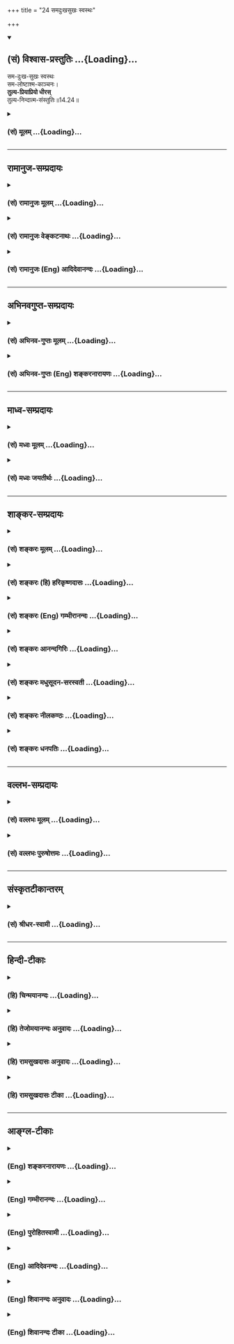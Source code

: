 +++
title = "24 समदुःखसुखः स्वस्थः"

+++
<div class="js_include" newlevelforh1="2" title="(सं) विश्वास-प्रस्तुतिः" unfilled url="/mahAbhAratam/shlokashaH/06-bhIShma-parva/03-bhagavad-gItA-parva/saMskRtam/vishvAsa-prastutiH/14_guNa-traya-vibhAga-y/24_samaduHkhasukhaH_.md">
<details open><summary><h2>(सं) विश्वास-प्रस्तुतिः ...{Loading}...</h2></summary>

सम-दुःख-सुखः स्वस्थः  
सम-लोष्टाश्म-काञ्चनः।  
**तुल्य-प्रियाप्रियो धीरस्**  
तुल्य-निन्दात्म-संस्तुतिः॥14.24॥
</details>
</div>
<div class="js_include collapsed" newlevelforh1="3" title="(सं) मूलम्" unfilled url="/mahAbhAratam/shlokashaH/06-bhIShma-parva/03-bhagavad-gItA-parva/saMskRtam/mUlam/14_guNa-traya-vibhAga-y/24_samaduHkhasukhaH_.md">
<details><summary><h3>(सं) मूलम् ...{Loading}...</h3></summary>

समदुःखसुखः स्वस्थः समलोष्टाश्मकाञ्चनः।  
तुल्यप्रियाप्रियो धीरस्तुल्यनिन्दात्मसंस्तुतिः।।14.24।।
</details>
</div>


_________________
## रामानुज-सम्प्रदायः
<div class="js_include collapsed" newlevelforh1="3" title="(सं) रामानुजः मूलम्" unfilled url="/mahAbhAratam/shlokashaH/06-bhIShma-parva/03-bhagavad-gItA-parva/saMskRtam/rAmAnujaH/mUlam/14_guNa-traya-vibhAga-y/24_samaduHkhasukhaH_.md">
<details><summary><h3>(सं) रामानुजः मूलम् ...{Loading}...</h3></summary>

।।14.24 ।।**समदुःखसुखः** दुःखसुखयोः समः चित्तः **स्वस्थः** स्वस्मिन्
स्थितः स्वात्मैकप्रियत्वेन तद्व्यतिरिक्तपुत्रादिजन्ममरणादिसुखदुःखयोः
समचित्त इत्यर्थः।। तत एव **समलोष्टाश्मकाञ्चनः;** तत एव च
**तुल्यप्रियाप्रियः** तुल्यप्रियाप्रियविषयः।। **धीरः**
प्रकृत्यात्मविवेककुशलः; तत एव **तुल्यनिन्दात्मसंस्तुतिः** आत्मनि
मनुष्यत्वाद्य्-अभिमान-कृत-गुणागुण-निमित्त-स्तुति-निन्दयोः स्वासंबन्धानुसंधानेन
तुल्य-चित्तः; 

</details>
</div>
<div class="js_include collapsed" newlevelforh1="3" title="(सं) रामानुजः वेङ्कटनाथः" unfilled url="/mahAbhAratam/shlokashaH/06-bhIShma-parva/03-bhagavad-gItA-parva/saMskRtam/rAmAnujaH/venkaTanAthaH/14_guNa-traya-vibhAga-y/24_samaduHkhasukhaH_.md">
<details><summary><h3>(सं) रामानुजः वेङ्कटनाथः ...{Loading}...</h3></summary>

  
  
।।14.24।। समदुःखसुखत्वादिकं प्रागेव सुशिक्षितम्; स्वस्थशब्देन
विकारराहित्यगुणाननुविधानादिमात्रप्रतिपादनं पुनरुक्तम् आत्मनिष्ठताविधानं
तु बहुविधसमचित्तताप्रतिपादने हेतुतयोपयुक्तमित्यभिप्रायेणाहस्वस्मिन्
स्थित इति। तदभिप्रेतमाहस्वात्मैकप्रियत्वेनेति।
सुखदुःखप्रियाप्रियादिशब्दानामनतिभिन्नार्थानामपि लोकव्यवहारच्छायया
पुनरुक्तिः परिहृता। तत एवस्वस्थत्वादेवेत्यर्थः।
प्रियाप्रियोपनतावक्षोभ्यत्वादेस्तुल्यप्रियाप्रियादिशब्दैः सिद्धत्वादत्र
विवक्षितं धीविशेषवत्त्वलक्षणं धीरत्वं निन्दास्तुतिसाम्यादौ यथा
हेतुर्भवति; तथा विशिनष्टिप्रकृत्यात्मविवेककुशल इति। धीरः
इत्यन्तैरान्तरलक्षणान्युक्तानि। अथ
बाह्याचारलिङ्गप्रश्नोत्तरमित्यभिप्रायेणाहतत एव
तुल्यनिन्दात्मसंस्तुतिरिति। समदुःखः इत्यादिकं बाह्यलिङ्गपरमिति केचित्।
स्तुतिनिन्दे हि गुणदोषख्यापनरूपे तत्र विविक्तात्मदर्शिनो देहगतैः
सौन्दर्यवैरूप्यादिगुणदोषैः स्तुतिनिन्दाप्रवृत्तौ परस्तुतिनिन्दयोरिव न
प्रीत्यादिसम्भव इत्याह -- आत्मनीति। मूर्खाः पूजितपूजकाः (लोकः पूजितपूजकः)
\[म.भा.5।33।55\] इति न्यायेन लौकिकाः स्तुवन्तं मानयन्ति;
निन्दकमवमन्यन्ते मानावमानप्रकाराश्च लोकव्यवहारतः शास्त्रतश्च सिद्धाः।
तत्रमानयितारो मित्राणि भवन्ति; अवमन्तारस्त्वरयः इति
लोकदृष्टक्रमविवक्षामाह -- तत्प्रयुक्तेति। वाचिकस्तुतिनिन्दयोः
पृथगुपादानादत्र मानावमानशब्दौ मानसकायिकविषयौ। समबुद्धेरपि गुणातीतस्य
परबुद्धिकल्पितौ मित्रारिपक्षौ विद्येते। आरभ्यत इत्यारम्भः कर्म;
कृतप्रतिकृतादिरूपः। अपवर्गार्थारम्भव्यवच्छेदायाहदेहित्वप्रयुक्तेति;
सांसारिकसर्वारम्भपरित्यागीत्यर्थः। एतदेव बाह्याचारलिङ्गम्।
आन्तरैरद्वेषादिभिर्बाह्यैरारम्भपरित्यागादिभिश्च गुणातीतो लक्ष्यते। त एव
च गुणात्ययोपाया इति प्रश्नत्रयं प्रत्युक्तं भवति।

</details>
</div>
<div class="js_include collapsed" newlevelforh1="3" title="(सं) रामानुजः (Eng) आदिदेवानन्दः" unfilled url="/mahAbhAratam/shlokashaH/06-bhIShma-parva/03-bhagavad-gItA-parva/saMskRtam/rAmAnujaH/english/AdidevAnandaH/14_guNa-traya-vibhAga-y/24_samaduHkhasukhaH_.md">
<details><summary><h3>(सं) रामानुजः (Eng) आदिदेवानन्दः ...{Loading}...</h3></summary>

14.24 - 14.25 He who is 'alike in pleasure and pain,' namely, whose mind is eal in pleasure and pain; 'who dwells in his self,' namely, who dwells in his self because his love for the self keeps his mind in eanimity in pleasure and pain arising from the birth, death etc., of his sons and other relatives and friends, and who, because of this, 'looks upon a clod, a stone and a piece of gold as of eal value,' who conseently remains the same towards things dear or hateful, i.e., who treats alike the worldly objects desired and undesired; who is
'intelligent,' namely, proficient in discrimination between the Prakrti and the self; who, therefore, regards blame and praise as alike, namely,
who treats with eality praise and blame looking upon good and evil alities as born of identification with bodies such as those of men etc.,
and as such unconnected with his real self; who is the 'same in honour and dishonour' because these are feelings based on the misconception that the body is the self, and as a conseence of such discrimination between the body and the self, 'looks alike on friend and foe,' because he understands that ther is no connection between them and himself; and who has thus abandoned all entrprises in which embodied beings are involved - he who is like this, is said to have risen above the Gunas.
Now Sri Krsna states the main method (technie) for transcending such Gunas:

</details>
</div>


_________________
## अभिनवगुप्त-सम्प्रदायः
<div class="js_include collapsed" newlevelforh1="3" title="(सं) अभिनव-गुप्तः मूलम्" unfilled url="/mahAbhAratam/shlokashaH/06-bhIShma-parva/03-bhagavad-gItA-parva/saMskRtam/abhinava-guptaH/mUlam/14_guNa-traya-vibhAga-y/24_samaduHkhasukhaH_.md">
<details><summary><h3>(सं) अभिनव-गुप्तः मूलम् ...{Loading}...</h3></summary>

।।14.23 -- 14.25।। अत एवाह -- उदासीनवदित्यादि उच्यते इत्यन्तम्। यः अज्ञो
निर्विवेकस्तिष्ठति स एव ज्ञः; सम्यग्ज्ञानात्। तथा हि नेङ्गते न स्वरूपात्
च्यवते। अत्र चोपायः शरीरेन्द्रियादिस्वभाव +++(S;;N चोपायः सर्वेषामारंभाणां
शरीरारंभकेन्द्रियादि -- )+++ एषः; यत् प्रवर्तनम् +++(N प्रवर्तते)+++ ; न तु फलं
किंचिदहमभिसन्दधे इति स्थिरा बुद्धिः +++(N स्थिरबुद्धिः)+++।

</details>
</div>
<div class="js_include collapsed" newlevelforh1="3" title="(सं) अभिनव-गुप्तः (Eng) शङ्करनारायणः" unfilled url="/mahAbhAratam/shlokashaH/06-bhIShma-parva/03-bhagavad-gItA-parva/saMskRtam/abhinava-guptaH/english/shankaranArAyaNaH/14_guNa-traya-vibhAga-y/24_samaduHkhasukhaH_.md">
<details><summary><h3>(सं) अभिनव-गुप्तः (Eng) शङ्करनारायणः ...{Loading}...</h3></summary>

14.24 See Comment under 14.25

</details>
</div>


_________________
## माध्व-सम्प्रदायः
<div class="js_include collapsed" newlevelforh1="3" title="(सं) मध्वः मूलम्" unfilled url="/mahAbhAratam/shlokashaH/06-bhIShma-parva/03-bhagavad-gItA-parva/saMskRtam/madhvaH/mUlam/14_guNa-traya-vibhAga-y/24_samaduHkhasukhaH_.md">
<details><summary><h3>(सं) मध्वः मूलम् ...{Loading}...</h3></summary>

।।14.24 -- 14.25।। तुल्यत्वार्थ उक्तः पुरस्तात्।

</details>
</div>
<div class="js_include collapsed" newlevelforh1="3" title="(सं) मध्वः जयतीर्थः" unfilled url="/mahAbhAratam/shlokashaH/06-bhIShma-parva/03-bhagavad-gItA-parva/saMskRtam/madhvaH/jayatIrthaH/14_guNa-traya-vibhAga-y/24_samaduHkhasukhaH_.md">
<details><summary><h3>(सं) मध्वः जयतीर्थः ...{Loading}...</h3></summary>

।।14.24 -- 14.25।। समदुःखसुखः \[14।24\] इत्यादिना सर्वथा सुखादौ
तुल्यत्वबुद्धिरुच्यत इत्यन्यथाप्रतीतिनिरासार्थमाह -- **तुल्यत्वे**ति।
तुल्यत्ववाचिनः शब्दस्यार्थ इत्यर्थः। प्रायः सर्वानित्याद्युक्तरीत्येति
भावः।

</details>
</div>


_________________
## शाङ्कर-सम्प्रदायः
<div class="js_include collapsed" newlevelforh1="3" title="(सं) शङ्करः मूलम्" unfilled url="/mahAbhAratam/shlokashaH/06-bhIShma-parva/03-bhagavad-gItA-parva/saMskRtam/shankaraH/mUlam/14_guNa-traya-vibhAga-y/24_samaduHkhasukhaH_.md">
<details><summary><h3>(सं) शङ्करः मूलम् ...{Loading}...</h3></summary>

।।14.24।। --,**समदुःखसुखः** समे दुःखसुखे यस्य सः समदुःखसुखः; **स्वस्थः**
स्वे आत्मनि स्थितः प्रसन्नः; **समलोष्टाश्मकाञ्चनः** लोष्टं च अश्मा च
काञ्चनं च लोष्टाश्मकाञ्चनानि समानि यस्य सः समलोष्टाश्मकाञ्चनः;
**तुल्यप्रियाप्रियः** प्रियं च अप्रियं च प्रियाप्रिये तुल्ये समे यस्य
सोऽयं तुल्यप्रियाप्रियः; **धीरः** धीमान्; **तुल्यनिन्दात्मसंस्तुतिः**
निन्दा च आत्मसंस्तुतिश्च निन्दात्मसंस्तुती; तुल्ये निन्दात्मसंस्तुती
यस्य यतेः सः तुल्यनिन्दात्मसंस्तुतिः।। किं च --,

</details>
</div>
<div class="js_include collapsed" newlevelforh1="3" title="(सं) शङ्करः (हि) हरिकृष्णदासः" unfilled url="/mahAbhAratam/shlokashaH/06-bhIShma-parva/03-bhagavad-gItA-parva/saMskRtam/shankaraH/hindI/harikRShNadAsaH/14_guNa-traya-vibhAga-y/24_samaduHkhasukhaH_.md">
<details><summary><h3>(सं) शङ्करः (हि) हरिकृष्णदासः ...{Loading}...</h3></summary>

।।14.24।। तथा --, जो सुखदुःखमें समान है अर्थात् सुख और दुःख जिसको समान
प्रतीत होते हैं; जो स्वस्थ अर्थात् अपने आत्मस्वरूपमें स्थित -- प्रसन्न
है; जो समलोष्टाश्मकाञ्चन है अर्थात् मिट्टी; पत्थर और सुवर्ण जिसके (
विचारमें ) समान हो गये हैं; जो तुल्यप्रियाप्रिय है अर्थात् प्रिय और
अप्रिय दोनोंहीको जो समान समझता है और जो धीर अर्थात् बुद्धिमान् है तथा जो
तुल्यनिन्दात्मसंस्तुति है अर्थात् जिसके विचारमें अपनी निन्दा और स्तुति
समान हो गयी है; ऐसा अपनी निन्दास्तुतिको समान समझनेवाला यति है।

</details>
</div>
<div class="js_include collapsed" newlevelforh1="3" title="(सं) शङ्करः (Eng) गम्भीरानन्दः" unfilled url="/mahAbhAratam/shlokashaH/06-bhIShma-parva/03-bhagavad-gItA-parva/saMskRtam/shankaraH/english/gambhIrAnandaH/14_guNa-traya-vibhAga-y/24_samaduHkhasukhaH_.md">
<details><summary><h3>(सं) शङ्करः (Eng) गम्भीरानन्दः ...{Loading}...</h3></summary>

14.24 Moreover, sama-duhkha-sukhah, he to whom sorrow and happiness are
alike;svasthah, who is established in his own Self, tranil;
sama-losta-asma-kancanah, to whom a lump of earth, iron and gold are the
same; tulya-priya-apriyah, to whom the agreeable and the disagreeable
are the same; dhirah, who is wise; tulya-ninda-atma-samstutih, to whom,
to which monk, censure and his own praise are the same-.

</details>
</div>
<div class="js_include collapsed" newlevelforh1="3" title="(सं) शङ्करः आनन्दगिरिः" unfilled url="/mahAbhAratam/shlokashaH/06-bhIShma-parva/03-bhagavad-gItA-parva/saMskRtam/shankaraH/AnandagiriH/14_guNa-traya-vibhAga-y/24_samaduHkhasukhaH_.md">
<details><summary><h3>(सं) शङ्करः आनन्दगिरिः ...{Loading}...</h3></summary>

।।14.24।। गुणातीतस्य लिङ्गान्तरमाह -- **किञ्चेति।** तयोः समत्वं
रागद्वेषानुत्पादकतया स्वकीयत्वाभिमानानास्पदत्वं प्रसन्नत्वं
स्वास्थ्यादप्रच्युतिरविक्रियत्वम्। विद्वद्दृष्ट्या
प्रियाप्रिययोरसंभवेऽपि लोकदृष्टिमाश्रित्याह -- **प्रियं चेति।**
प्रियाप्रियग्रहणेन गृहीतानां काञ्चनादीनां
ब्राह्मणपरिव्राजकवत्पृथग्ग्रहणम्। निन्दा दोषोक्तिरात्मसंस्तुतिरात्मनो
गुणकीर्तनम्।

</details>
</div>
<div class="js_include collapsed" newlevelforh1="3" title="(सं) शङ्करः मधुसूदन-सरस्वती" unfilled url="/mahAbhAratam/shlokashaH/06-bhIShma-parva/03-bhagavad-gItA-parva/saMskRtam/shankaraH/madhusUdana-sarasvatI/14_guNa-traya-vibhAga-y/24_samaduHkhasukhaH_.md">
<details><summary><h3>(सं) शङ्करः मधुसूदन-सरस्वती ...{Loading}...</h3></summary>

।।14.24।। समे दुःखसुखे द्वेषरागशून्यतयानात्मधर्मतयाऽनृततया च यस्य च
समदुःखसुखः। कस्मादेवं यस्मात्स्वस्थः स्वस्मिन्नात्मन्येव स्थितो
द्वैतदर्शनशून्यत्वात्। अतएव समानि हेयोपादेयभावरहितानि लोष्टाश्मकाञ्चनानि
यस्य स तथा। लोष्टः पांसुपिण्डः। अतएव तुल्ये प्रियाप्रिये सुखदुःखसाधने
यस्य हितसाधनत्वाहितसाधनत्वबुद्धिविषयत्वाभावेनोपेक्षणीयत्वात्। धीरो
धीमान् धृतिमान्वा। अतएव तुल्ये निन्दात्मसंस्तुती दोषकीर्तनगुणकीर्तने
यस्य स गुणातीत उच्यत इति द्वितीयगतेनान्वयः।

</details>
</div>
<div class="js_include collapsed" newlevelforh1="3" title="(सं) शङ्करः नीलकण्ठः" unfilled url="/mahAbhAratam/shlokashaH/06-bhIShma-parva/03-bhagavad-gItA-parva/saMskRtam/shankaraH/nIlakaNThaH/14_guNa-traya-vibhAga-y/24_samaduHkhasukhaH_.md">
<details><summary><h3>(सं) शङ्करः नीलकण्ठः ...{Loading}...</h3></summary>

।।14.24।। अथ पञ्चम्यां भूमावसंसक्तिनामिकायां स्थितो ब्रह्मविद्वर उच्यते
-- **समेति।** समाधौ समे दुःखसुखे यस्य स समदुःखसुखः। स्वस्थः स्वेनैव
स्वेच्छयैव तिष्ठतीति स्वस्थः। यदा तु न समाधाविच्छा तदा स्वयमेव
व्युत्तिष्ठतीति भावः। सोऽपि व्युत्थानावस्थायां समलोष्टाश्मकाञ्चनो विरक्त
इत्यर्थः। तुल्यप्रियाप्रियः तुल्यनिन्दात्मसंस्तुतिश्च।
प्रियाप्रिययोर्निन्दास्तुत्योश्च प्राप्तौ तुल्यो हर्षविषादशून्यः। अत्र
हेतुर्धीर इति। यथा कश्चिच्छूरस्तीव्रप्रहारवेदनार्तोऽपि न व्यामुह्यति
धैर्याद्वेदनां चानुभवति तद्वदयं हर्षविषादानुभवन्नपि धैर्यान्न चलति।
पूर्वस्य तु जातायामपि वेदनायां हर्षाद्युदय एव नास्ति। तत्पूर्वस्य तु
वेदनैव नास्तीति भेदः। एतेन श्लोकत्रयेण सर्वेषां जीवन्मुक्तानां समाधौ
लिङ्गानि तत्संवेद्यान्याचाराश्च परसंवेद्यानि लिङ्गान्युक्तानि।

</details>
</div>
<div class="js_include collapsed" newlevelforh1="3" title="(सं) शङ्करः धनपतिः" unfilled url="/mahAbhAratam/shlokashaH/06-bhIShma-parva/03-bhagavad-gItA-parva/saMskRtam/shankaraH/dhanapatiH/14_guNa-traya-vibhAga-y/24_samaduHkhasukhaH_.md">
<details><summary><h3>(सं) शङ्करः धनपतिः ...{Loading}...</h3></summary>

।।14.24।। किंच समे रागद्वेषानुत्पादकतया स्वीयत्वाभिमानानास्पदे दुःखसुखे
यस्य स समदुःखसुखः स्वस्मिन्नविक्रिये आत्मनि स्थितः स्वरुपान्न कदापि
प्रत्युतः। समानि अहेयोपादेयानि लोष्टदानि यस्य स यत्स्तुल्य समे
प्रियाप्रिये यस्य स धीरो धीमान्। अतएव तुल्य निन्दात्मसंस्तुती यस्य स
गुणातीति उच्यत इति परेणान्वयः।

</details>
</div>


_________________
## वल्लभ-सम्प्रदायः
<div class="js_include collapsed" newlevelforh1="3" title="(सं) वल्लभः मूलम्" unfilled url="/mahAbhAratam/shlokashaH/06-bhIShma-parva/03-bhagavad-gItA-parva/saMskRtam/vallabhaH/mUlam/14_guNa-traya-vibhAga-y/24_samaduHkhasukhaH_.md">
<details><summary><h3>(सं) वल्लभः मूलम् ...{Loading}...</h3></summary>

।।14.24।। समेति। गुणकार्येषु हर्षद्वेषशून्यतया स लक्ष्य इत्युक्ते समत्वं
योगो हेतुरिति साङ्ख्ययोगसारभूतमर्थं स्मारयति। समे दुःखसुखे
रजस्सत्त्वकार्ये यस्य। तत्र हेतुः -- स्वस्थ आत्मस्थ इति। समानि
लोष्टाश्मकाञ्चनानि हेयतया यस्य; सर्वत्र समभूतस्य।

</details>
</div>
<div class="js_include collapsed" newlevelforh1="3" title="(सं) वल्लभः पुरुषोत्तमः" unfilled url="/mahAbhAratam/shlokashaH/06-bhIShma-parva/03-bhagavad-gItA-parva/saMskRtam/vallabhaH/puruShottamaH/14_guNa-traya-vibhAga-y/24_samaduHkhasukhaH_.md">
<details><summary><h3>(सं) वल्लभः पुरुषोत्तमः ...{Loading}...</h3></summary>

  
  
।।14.24।। किञ्च समदुःखसुखः समे दुःखसुखे विप्रयोगसंयोगात्मके
लौकिकालौकिकदेहरूपे वा यस्य सः। स्वस्थः मत्स्वरूपे स्थितः। अतएव
समलोष्टाश्मकाञ्चनः समानि लोष्टाश्मकाञ्चनानि यस्य; सर्वस्य
भगवदात्मकत्वात्तादृशः। तुल्यप्रियाप्रियः तुल्ये प्रियाप्रिये
संयोगवियोगात्मके यस्य सः। भगवदिच्छाया एव मुख्यत्वादुभयोस्तुल्यत्वम्।
धीरः विप्रयोगादितीक्ष्णदुःखसहनशीलः। तुल्यनिन्दात्मसंस्तुतिः तुल्या
निन्दा आत्मसंस्तुतिश्च यस्य। अयं भावः -- दुष्टकृता निन्दाऽपि भक्तत्वेन
स्तुतिप्रायैव।  
  

</details>
</div>


_________________
## संस्कृतटीकान्तरम्
<div class="js_include collapsed" newlevelforh1="3" title="(सं) श्रीधर-स्वामी" unfilled url="/mahAbhAratam/shlokashaH/06-bhIShma-parva/03-bhagavad-gItA-parva/saMskRtam/shrIdhara-svAmI/14_guNa-traya-vibhAga-y/24_samaduHkhasukhaH_.md">
<details><summary><h3>(सं) श्रीधर-स्वामी ...{Loading}...</h3></summary>

।।14.24।। अपिच **-- समेति।** समे सुखदुःखे यस्य। यतः स्वस्थः स्वरूप एव
स्थितः। अतएव समानि लोष्टाश्मकाञ्चनानि यस्य। तुल्ये प्रियाप्रिये
सुखदुःखहेतुभूते यस्य। धीरो धीमान्। तुल्या निन्दा च आत्मस्तुतिश्च यस्य।

</details>
</div>


_________________
## हिन्दी-टीकाः
<div class="js_include collapsed" newlevelforh1="3" title="(हि) चिन्मयानन्दः" unfilled url="/mahAbhAratam/shlokashaH/06-bhIShma-parva/03-bhagavad-gItA-parva/hindI/chinmayAnandaH/14_guNa-traya-vibhAga-y/24_samaduHkhasukhaH_.md">
<details><summary><h3>(हि) चिन्मयानन्दः ...{Loading}...</h3></summary>

।।14.24।। जीवन की निरन्तर परिवर्तनशील परिस्थितियों में ज्ञानी पुरुष के
मन के समत्व और सन्तुलन का वर्णन इस श्लोक में किया गया है। त्रिगुणों की
क्रूरताओं से परे आत्मा में ज्ञानी पुरुष स्थित रहता है; जहाँ सत्त्वगुण का
रोमांचक सुख नहीं है; न रजोगुण का कोलाहल है और न ही तमोगुण की थकान है। वह
सच्चिदानन्द स्वरूप है। सामान्य मनुष्य को समता की यह स्थिति पूर्ण मृत्यु
ही प्रतीत होगी। और; निसन्देह; यह वास्तविकता भी है यह परिच्छिन्न अहंकार
की मृत्यु है; जो सांसारिक अनुभवों का भोक्ता है। उपाधियुक्त आत्मा ही
जीवरूप में प्रतीत होता है; जो सदैव विक्षुब्ध मन की प्रचण्ड चंचल
वृत्तियों पर समुद्री सतह पर बहते हुये काष्ठ खण्ड के समान व्यवहार करता
है। प्रेम और घृणा; राग और द्वेष के तूफानों से सदैव विचलित हुआ यह दुखी
जीव असंख्य विक्षेपों और दुखों को भोगता रहता है। इसलिये; तृष्णा और आसक्ति
के इस दुर्व्यवस्थित क्षेत्र से स्वयं को विलग कर स्वस्वरूप में ही स्थित
होना ही मुक्ति है। ज्ञानी पुरुष का जगत् के साथ क्या सम्बन्ध होता है यह
प्रश्न ऐसा ही है; जैसे जाग्रत पुरष का अपने स्वप्नजगत् से क्या सम्बन्ध
होता है त्रिगुणों के बन्धनों से मुक्त पुरुष जगत् की अनात्म वस्तुओं के
साथ के अविद्याजनित अहं और मम भाव को सर्वथा त्याग देता है। उस वास्तविक
दैवी जाग्रति की अवस्था में निम्न स्तर के अनुभव; इस जगत् के सुख और दुख;
प्रिय और अप्रिय तथा निन्दा और स्तुति का कोई अर्थ ही नहीं रह जाता है।
समस्त अनुभवों में वह सम; असंग साक्षी बनकर रहता है। स्वस्थ अपने सर्व
उपाधिविवर्जित सच्चिदानन्द स्वरूप में स्थित पुरुष स्वस्थ कहलाता है। अत
उपाधियों के द्वारा अनुभूत जगत् से वह अछूता रहता है। समदुखसुख इन्द्रियों
के द्वारा बाह्य जगत् के सम्पर्क में आकर पूर्वकाल में अर्जित किये हुये
समान अनुभवों की तुलना में उसका मूल्यांकन करना और तत्पश्चात् उसे सुख या
दुख के रूप में अनुभव करना; यह हमारे व्यष्टि मन की युक्ति है। यदि बाह्य
जगत् की वस्तुओं में ही सुख या दुख होता; तो सभी व्यक्तियों का अनुभव एक
समान होता जैसे सूर्य के प्रकाश का सबका अनुभव एक समान है; क्योंकि प्रकाश
सूर्य का धर्म है। परन्तु विषयों के सम्बन्ध में यह बात नहीं देखी जाती।
कोई विषय किसी एक व्यक्ति को सुखदायक प्रतीत होता है तो अन्य व्यक्ति को
दुखदायक। इससे सिद्ध होता है कि हमारे सुखदुख अपने मन की कल्पना मात्र हैं;
वस्तुस्थिति न्ाहीं। ज्ञानी पुरुष मन और बुद्धि के उपनेत्रों से जगत् को
नहीं देखता और; इसलिये; संसारी पुरुषो द्वारा कहे जाने वाले सुख और दुख में
वह समान रहता है। समलोष्टाश्मकाञ्चन वह लोष्ट (मिट्टी); अश्म (पाषाण) और
काञ्चन (स्वर्ण) इन सबको समदृष्टि से देखता है। वस्तुओं का परिग्रह करने
में संसारी लोगों की अत्यधिक रुचि होती है। लोग स्वर्ण; हीरे; मोती आदि
बहुमूल्य वस्तुओं को एकत्र करना चाहते हैं; किन्तु सामान्य मिट्टी; पाषाण
आदि की उपेक्षा करते हैं। परन्तु जिसे परमार्थ वस्तु की उपलब्धि हो गई है;
वह ज्ञानी पुरुष मिट्टी; पाषाण; स्वर्ण इन सबको एक समान ही देखता है ;
क्योंकि पारमार्थिक सत्य की दृष्टि से ये सब मिथ्या वस्तुएं ही हैं।
वस्तुत; उनमें कोई भी मूल्यवान नहीं है। बाल्यावस्था में; छोटे बालक
मयूरपंख; शुक्तिका; संगमर्मर के टुकड़े; टूटी चूड़ियां; पुरानी टिकटें आदि
वस्तुओं का संग्रह करते हैं और उनके लिये वह एक बहुमूल्य कोष के समान होता
है। परन्तु युवावस्था के प्राप्त होने पर उस कोष का कोई महत्त्व नहीं रह
जाता। वे उसे अपने छोटे भाई को दे देते हैं तो वह उस धरोहर को पाकर अत्यन्त
प्रसन्न हो जाता है। इसी प्रकार; जीवभाव में स्थित अज्ञानी पुरुष असंख्य
वस्तुओं का संग्रह करना चाहता है; जो ज्ञानी की दृष्टि में बच्चों का एक
खेल मात्र है। तुल्यप्रियाप्रिय यदि हम अनेक व्यक्तियों के साथ के अपने
सम्बन्धों पर विचार करें; तो यह ज्ञात होगा कि हमें अपने समस्वभाव का
व्यक्ति प्रिय प्रतीत होगा और प्रतिकूल स्वभाव का व्यक्ति अप्रिय। यही बात
वस्तुओं और परिस्थितियों के सम्बन्ध में भी सत्य है। यह प्रिय और अप्रिय का
अनुभव मन के स्तर पर रहने वाले लोगों के लिये ही है; मन से परे आत्मस्वरूप
में स्थित हुये ज्ञानी पुरुष के लिये नहीं। जगत् में सामान्य दृष्टि से
किन्हीं वस्तुओं और घटनाओं को प्रिय या अप्रिय समझा जाता है। ज्ञानी पुरुष
के लिये वे सब तुल्य हैं; क्योंकि वह समान्य जनों के मापदण्ड से जगत् की ओर
नहीं देखता है। तुल्यनिन्दात्मसंस्तुति स्वप्नावस्था में स्वप्नद्रष्टा
पुरुष की कोई निन्दा करते हैं और कोई प्रशंसा। जब वह स्वप्न से जाग जाता है
तो क्या वह उस निन्दा और स्तुति को तुल्य नहीं समझेगा संसारी लोग अपनीअपनी
बुद्धि और ज्ञान के अनुसार कभी किसी की निन्दा करते हैं; तो कभी स्तुति।
सर्वोच्च आत्मज्ञान में निष्ठा प्राप्त पुरुष के लिये दोनों का ही कोई
महत्त्व नहीं होता। उपर्युक्त अनुभवों के चार सुन्दर उदाहरणों के द्वारा
व्यासजी ने जीवन के कुछ प्रमुख अनुभव दर्शाये हैं; जिनमें सामान्य मनुष्य
सुख और दुख का अनुभव करता है। आगे कहते हैं

</details>
</div>
<div class="js_include collapsed" newlevelforh1="3" title="(हि) तेजोमयानन्दः अनुवादः" unfilled url="/mahAbhAratam/shlokashaH/06-bhIShma-parva/03-bhagavad-gItA-parva/hindI/tejomayAnandaH/anuvAdaH/14_guNa-traya-vibhAga-y/24_samaduHkhasukhaH_.md">
<details><summary><h3>(हि) तेजोमयानन्दः अनुवादः ...{Loading}...</h3></summary>

।।14.24।। जो स्वस्थ (स्वरूप में स्थित), सुख-दु:ख में समान रहता है तथा
मिट्टी, पत्थर और स्वर्ण में समदृष्टि रखता है; ऐसा वीर पुरुष प्रिय और
अप्रिय को तथा निन्दा और आत्मस्तुति को तुल्य समझता है।।

</details>
</div>
<div class="js_include collapsed" newlevelforh1="3" title="(हि) रामसुखदासः अनुवादः" unfilled url="/mahAbhAratam/shlokashaH/06-bhIShma-parva/03-bhagavad-gItA-parva/hindI/rAmasukhadAsaH/anuvAdaH/14_guNa-traya-vibhAga-y/24_samaduHkhasukhaH_.md">
<details><summary><h3>(हि) रामसुखदासः अनुवादः ...{Loading}...</h3></summary>

।।14.24।। जो धीर मनुष्य सुख-दुःखमें सम तथा अपने स्वरूपमें स्थित रहता है;
जो मिट्टीके ढेले, पत्थर और सोनेमें सम रहता है जो प्रिय-अप्रियमें तथा
अपनी निन्दा-स्तुतिमें सम रहता है; जो मान-अपमानमें तथा मित्र-शत्रुके
पक्षमें सम रहता है जो सम्पूर्ण कर्मोंके आरम्भका त्यागी है, वह मनुष्य
गुणातीत कहा जाता है।

</details>
</div>
<div class="js_include collapsed" newlevelforh1="3" title="(हि) रामसुखदासः टीका" unfilled url="/mahAbhAratam/shlokashaH/06-bhIShma-parva/03-bhagavad-gItA-parva/hindI/rAmasukhadAsaH/TIkA/14_guNa-traya-vibhAga-y/24_samaduHkhasukhaH_.md">
<details><summary><h3>(हि) रामसुखदासः टीका ...{Loading}...</h3></summary>

।।14.24।।***व्याख्या --***  **धीरः; समदुःखसुखः --** नित्यअनित्य;
सारअसार आदिके तत्त्वको जानकर स्वतःसिद्ध स्वरूपमें स्थित होनेसे गुणातीत
मनुष्य धैर्यवान् कहलाता है। पूर्वकर्मोंके अनुसार आनेवाली अनुकूलप्रतिकूल
परिस्थितिका नाम सुखदुःख है अर्थात् प्रारब्धके अनुसार शरीर; इन्द्रियों
आदिके अनुकूल परिस्थितिको सुख कहते हैं और शरीर; इन्द्रियों आदिके प्रतिकूल
परिस्थितिको दुःख कहते हैं। गुणातीत मनुष्य इन दोनोंमें सम रहता है।
तात्पर्य है कि सुखदुःखरूप बाह्य परिस्थितियाँ उसके कहे जानेवाले
अन्तःकरणमें विकार पैदा नहीं कर सकतीं; उसको सुखीदुःखी नहीं कर
सकतीं।**स्वस्थः --** स्वरूपमें सुखदुःख है ही नहीं। स्वरूपसे तो सुखदुःख
प्रकाशित होते हैं। अतः गुणातीत मनुष्य आनेजानेवाले सुखदुःखका भोक्ता नहीं
बनता; प्रत्युत अपने नित्यनिरन्तर रहनेवाले स्वरूपमें स्थिर रहता
है।**समलोष्टाश्मकाञ्चनः --** उसका मिट्टीके ढेले; पत्थर और स्वर्णमें न तो
आकर्षण (राग) होता है और न विकर्षण (द्वेष) होता है। परन्तु व्यवहारमें वह
ढेलेको ढेलेकी जगह रखता है; पत्थरको पत्थरकी जगह रखता है और स्वर्णको
स्वर्णकी जगह (तिजोरी आदिमें) रखता है। तात्पर्य है कि यद्यपि उनकी
प्राप्तिअप्राप्तिमें उसको हर्षशोक नहीं होते; वह सम रहता है; तथापि उनसे
व्यवहार तो यथायोग्य ही करता है। ढेले; पत्थर और स्वर्णका ज्ञान न होना समता
नहीं कहलाती। समता वही है कि इन तीनोंका ज्ञान होते हुए भी इनमें रागद्वेष
न हों। ज्ञान कभी दोषी नहीं होता; विकार ही दोषी होते
हैं।**तुल्यप्रियाप्रियः --** क्रियमाण कर्मोंकी सिद्धिअसिद्धिमें अर्थात्
उनके तात्कालिक फलकी प्राप्तिअप्राप्तिमें भी वह सम रहता
है।**तुल्यनिन्दात्मसंस्तुतिः --** निन्दा और स्तुतिमें नामकी मुख्यता होती
है। गुणातीत मनुष्यका नामके साथ कोई सम्बन्ध नहीं रहता अतः कोई निन्दा करे
तो उसके चित्तमें खिन्नता नहीं होती और कोई स्तुति करे तो उसके चित्तमें
प्रसन्नता नहीं होती। इसी प्रकार निन्दा करनेवालोंके प्रति उसका द्वेष नहीं
होता और स्तुति करनेवालोंके प्रति उसका राग नहीं होता। साधारण मनुष्योंकी यह
एक आदत बन जाती है कि उनको अपनी निन्दा बुरी लगती है और स्तुति अच्छी लगती
है। परन्तु जो गुणोंसे ऊँचे उठ जाते हैं; उनको निन्दास्तुतिका ज्ञान तो
होता है और वे बर्ताव भी सबके साथ यथोचित ही करते हैं; पर उनमें
निन्दास्तुतिको लेकर खिन्नताप्रसन्नता नहीं होती। कारण कि वे जिस तत्त्वमें
स्थित हैं; वहाँ गुणोंवाली परकृत निन्दास्तुति पहुँचती ही नहीं। निन्दा और
स्तुति -- ये दोनों ही परकृत क्रियाएँ हैं। उन क्रियाओंसे राजीनाराज होना
गलती है। कारण कि जिसका जैसा स्वभाव है; जैसी धारणा है; वह उसके अनुसार ही
बोलता है। वह हमारे अनुकूल ही बोले; हमारी निन्दा न करे -- यह न्याय नहीं
है अर्थात् उसको बोलनेमें बाध्य करनेका भाव न्याय नहीं है; अन्याय है।
दूसरोंपर हमारा क्या अधिकार है कि तुम हमारी निन्दा मत करो हमारी स्तुति ही
करो दूसरी बात; कोई निन्दा करता है तो उसमें साधकको प्रसन्न होना चाहिये कि
इससे मेरे पाप कट रहे हैं; मैं शुद्ध हो रहा हूँ। अगर कोई हमारी प्रशंसा
करता है; तो उससे हमारे पुण्य नष्ट होते हैं। अतः प्रशंसामें राजी नहीं
होना चाहिये क्योंकि राजी होनेमें खतरा है**मानापमानयोस्तुल्यः --** मान और
अपमान होनेमें शरीरकी मुख्यता होती है। गुणातीत मनुष्यका शरीरके साथ
तादात्म्य नहीं रहता। अतः कोई उसका आदर करे या निरादर करे; मान करे या
अपमान करे; इन परकृत क्रियाओंका उसपर कोई असर नहीं पड़ता। निन्दास्तुति और
मानअपमान -- इन दोनों ही परकृत क्रियाओंमें गुणातीत मनुष्य सम रहता है। इन
दोनों परकृत क्रियाओंका ज्ञान होना दोषी नहीं है; प्रत्युत निन्दा और
अपमानमें दुःखी होना तथा स्तुति और मानमें हर्षित होना दोषी है क्योंकि ये
दोनों ही प्रकृतिके विकार हैं। गुणातीत पुरुषको निन्दास्तुति और मानअपमानका
ज्ञान तो होता है; पर गुणोंसे सम्बन्धविच्छेद होनेसे; नाम और शरीरके साथ
तादात्म्य न रहनेसे वह सुखीदुःखी नहीं होता। कारण कि वह जिस तत्त्वमें
स्थित है; वहाँ ये विकार नहीं हैं। वह तत्त्व गुणरहित है; निर्विकार
है।**तुल्यो मित्रारिपक्षयोः --** वह मित्र और शत्रुके पक्षमें सम रहता है।
यद्यपि गुणातीत मनुष्यकी दृष्टिमें कोई मित्र और शत्रु नहीं होता; तथापि
दूसरे लोग अपनी भावनाके अनुसार उसे अपना मित्र अथवा शत्रु भी मान सकते हैं।
साधारण मनुष्यको भी दूसरे लोग अपनी भावनाके अनुसार मित्र या शत्रु मान सकते
हैं किन्तु इस बातका पता लगनेपर उस मनुष्यपर इसका असर पड़ता है; जिससे
उसमें रागद्वेष उत्पन्न हो सकते हैं। परन्तु गुणातीत मनुष्यपर इस बातका पता
लगनेपर भी कोई असर नहीं पड़ता। वस्तुतः मित्र और शत्रुकी भावनाके कारण ही
व्यवहारमें पक्षपात होता है। गुणातीत मनुष्यके कहलानेवाले अन्तःकरणमें
मित्रशत्रुकी भावना ही नहीं होती अतः उसके व्यवहारमें पक्षपात नहीं होता। एक
व्यक्ति उस महापुरुषके साथ मित्रता रखता है और दूसरा व्यक्ति अपने स्वभाववश
उस महापुरुषके साथ शत्रुता रखता है। जब उन दोनों व्यक्तियोंकी किसी बातको
लेकर न्याय करनेका अवसर आ जाय; तब (व्यवहारमें) वह मित्रता रखनेवालेकी
अपेक्षा शत्रुता रखनेवालेका कुछ अधिक पक्ष लेता है। जैसे -- पदार्थादिका
बँटवारा करते समय वह मित्रता रखनेवालेको कम (उतना ही; जितना वह
प्रसन्नतापूर्वक सहन कर सकता हो) और शत्रुता रखनेवालोंको कुछ ज्यादा पदार्थ
देता है। यह भी समता ही कहलाती है क्योंकि अपने पक्षवालोंके साथ न्याय और
विपक्षवालोंके साथ उदारता होनी चाहिये।**सर्वारम्भपरित्यागी --** वह
महापुरुष सम्पूर्ण कर्मोंके आरम्भका त्यागी होता है। तात्पर्य है कि
धनसम्पत्तिके संग्रह और भोगोंके लिये वह किसी तरहका कोई नया कर्म आरम्भ
नहीं करता। स्वतः प्राप्त परिस्थितिके अनुसार ही उसकी प्रवृत्ति और
निवृत्ति होती है अर्थात क्रियाओंमें उसकी प्रवृत्ति कामना; वासना; ममतासे
रहित होती है और निवृत्ति भी मानबड़ाई आदिकी इच्छासे रहित होती
है।**गुणातीतः स उच्यते --** यहाँ **उच्यते** पदसे यही ध्वनि निकलती है कि
उस महापुरुषकी गुणातीत संज्ञा नहीं है किन्तु उसके कहे जानेवाले शरीर;
अन्तःकरणके लक्षणोंको लेकर ही उसको गुणातीत कहा जाता है। वास्तवमें देखा जाय
तो जो गुणातीत है; उसके लक्षण नहीं हो सकते। लक्षण तो गुणोंसे ही होते हैं
अतः जिसके लक्षण होते हैं; वह गुणातीत कैसे हो सकता है परन्तु अर्जुनने भी
गुणातीतके ही लक्षण पूछे हैं और भगवान्ने भी गुणातीतके ही लक्षण कहे हैं।
इसका तात्पर्य यह है कि लोग पहले उस गुणातीतकी जिस शरीर और अन्तःकरणमें
स्थिति मानते थे; उसी शरीर और अन्तःकरणके लक्षणोंको लेकर वे उसमें आरोप
करते हैं कि यह गुणातीत मनुष्य है। अतः ये लक्षण गुणातीत मनुष्यको
पहचाननेके संकेतमात्र हैं। प्रकृतिके कार्य गुण हैं और गुणोंके कार्य
शरीरइन्द्रियाँमनबुद्धि हैं। अतः मनबुद्धि आदिके द्वारा अपने कारण गुणोंका
भी पूरा वर्णन नहीं हो सकता; फिर गुणोंके भी कारण प्रकृतिका वर्णन हो ही
कैसे सकता है जो प्रकृतिसे भी सर्वथा अतीत (गुणातीत) है; उसका वर्णन करना
तो उन मनबुद्धि आदिके द्वारा सम्भव ही नहीं है। वास्तवमें गुणातीतके ये
लक्षण स्वरूपमें तो होते ही नहीं किन्तु अन्तःकरणमें मानी हुई अहंताममताके
नष्ट हो जानेपर उसके कहे जानेवाले अन्तःकरणके माध्यमसे ही ये लक्षण --
गुणातीतके लक्षण कहे जाते हैं। यहाँ भगवान्ने सुखदुःख; प्रियअप्रिय;
निन्दास्तुति और मानअपमान -- ये आठ परस्पर विरुद्ध नाम लिये हैं; जिनमें
साधारण आदमियोंकी तो विषमता हो ही जाती है; साधकोंकी भी कभीकभी विषमता हो
जाती है। ऐसे इन आठ कठिन स्थलोंमें जिसकी समता हो जाती है; उसके लिये अन्य
सभी अवस्थाओंमें समता रखना सुगम हो जाता है। अतः यहाँ उन्हीं आठ कठिन
स्थलोंका नाम लेकर भगवान् यह बताते हैं कि गुणातीत महापुरुषकी इन आठों
स्थलोंमें स्वतःस्वाभाविक समता होती है। गुणातीत मनुष्यकी जो स्वतःसिद्ध
निर्विकारता है; उसकी जो स्वाभाविक स्थिति है; उसमें अनुकूलप्रतिकूल
परिस्थितियोंके आनेजानेका कुछ भी फरक नहीं पड़ता। उसकी निर्विकारता; समता
ज्योंकीत्यों अटल रहती है। उसकी शान्ति कभी भङ्ग नहीं होती। \[चौबीसवें और
पचीसवें -- इन दो श्लोकोंमें भगवान्ने गुणातीत महापुरुषकी समताका वर्णन
किया है। \]  
  
***सम्बन्ध --***  अर्जुनने तीसरे प्रश्नके रूपमें गुणातीत होनेका उपाय
पूछा था। उसका उत्तर भगवान् आगेके श्लोकमें देते हैं।

</details>
</div>


_________________
## आङ्ग्ल-टीकाः
<div class="js_include collapsed" newlevelforh1="3" title="(Eng) शङ्करनारायणः" unfilled url="/mahAbhAratam/shlokashaH/06-bhIShma-parva/03-bhagavad-gItA-parva/english/shankaranArAyaNaH/14_guNa-traya-vibhAga-y/24_samaduHkhasukhaH_.md">
<details><summary><h3>(Eng) शङ्करनारायणः ...{Loading}...</h3></summary>

14.24. To whom pain, pleasure and sleep are alike; to whom a cold, a stone and a lump of gold are alike; to whom both the pleasant and the unpleasant things are eal; who is firm \[in mind\]; to whom blame and personal commendation are eal;

</details>
</div>
<div class="js_include collapsed" newlevelforh1="3" title="(Eng) गम्भीरानन्दः" unfilled url="/mahAbhAratam/shlokashaH/06-bhIShma-parva/03-bhagavad-gItA-parva/english/gambhIrAnandaH/14_guNa-traya-vibhAga-y/24_samaduHkhasukhaH_.md">
<details><summary><h3>(Eng) गम्भीरानन्दः ...{Loading}...</h3></summary>

14.24 He to whom sorrow and happiness are alike, who is established in his own Self, to whom a lump of earth, iron and gold are the same, to whom the agreeable and the disagreeable are the same, who is wise, to whom censure and his own praise are the same;

</details>
</div>
<div class="js_include collapsed" newlevelforh1="3" title="(Eng) पुरोहितस्वामी" unfilled url="/mahAbhAratam/shlokashaH/06-bhIShma-parva/03-bhagavad-gItA-parva/english/purohitasvAmI/14_guNa-traya-vibhAga-y/24_samaduHkhasukhaH_.md">
<details><summary><h3>(Eng) पुरोहितस्वामी ...{Loading}...</h3></summary>

14.24 Who accepts pain and pleasure as it comes, is centred in his Self,
to whom a piece of clay or stone or gold are the same, who neither likes nor dislikes, who is steadfast, indifferent alike to praise or censure;

</details>
</div>
<div class="js_include collapsed" newlevelforh1="3" title="(Eng) आदिदेवनन्दः" unfilled url="/mahAbhAratam/shlokashaH/06-bhIShma-parva/03-bhagavad-gItA-parva/english/AdidevanandaH/14_guNa-traya-vibhAga-y/24_samaduHkhasukhaH_.md">
<details><summary><h3>(Eng) आदिदेवनन्दः ...{Loading}...</h3></summary>

14.24 He who is alike in pleasure and pain, who dwells in his self, who looks upon a clod, a stone and piece of gold as of eal value, who remains the same towards things dear and hateful and who is intelligent,
who regards both blame and praise of himself as eal;

</details>
</div>
<div class="js_include collapsed" newlevelforh1="3" title="(Eng) शिवानन्दः अनुवादः" unfilled url="/mahAbhAratam/shlokashaH/06-bhIShma-parva/03-bhagavad-gItA-parva/english/shivAnandaH/anuvAdaH/14_guNa-traya-vibhAga-y/24_samaduHkhasukhaH_.md">
<details><summary><h3>(Eng) शिवानन्दः अनुवादः ...{Loading}...</h3></summary>

14.24 Who is the same in pleasure and pain, who dwells in the Self, to whom a clod of earth, stone and gold are alike, who is the same to the dear and the unfriendly, who is firm, and to whom censure and praise are as one.

</details>
</div>
<div class="js_include collapsed" newlevelforh1="3" title="(Eng) शिवानन्दः टीका" unfilled url="/mahAbhAratam/shlokashaH/06-bhIShma-parva/03-bhagavad-gItA-parva/english/shivAnandaH/TIkA/14_guNa-traya-vibhAga-y/24_samaduHkhasukhaH_.md">
<details><summary><h3>(Eng) शिवानन्दः टीका ...{Loading}...</h3></summary>

14.24 समदुःखसुखः alike in pleasure and pain; स्वस्थः standing in his own Self; समलोष्टाश्मकाञ्चनः regarding a clod of earth; a stone and gold alike; तुल्यप्रियाप्रियः the same to the dear and the undear; धीरः firm;
तुल्यनिन्दात्मसंस्तुतिः the same in censure and praise. Commentary Night and day have no meaning to a post fixed in the ground. Even so pleasure and pain have no meaning to a sage who dwells in his own Self. He is above the pairs of opposites. In his eyes cowdung or gold; a jewel or a stone; are of eal value. He is free from the idea of,giving and taking.
His mind is not perturbed by anything pleasant or unpleasant. He is the same towards agreeable and disagreeable things. Praise and censure cannot affect him. He stands adamant. He abides in his own essential state as ExistenceKnowledgeBliss Absolute. He is ever calm and serene.
(Cf.V.18)

</details>
</div>
